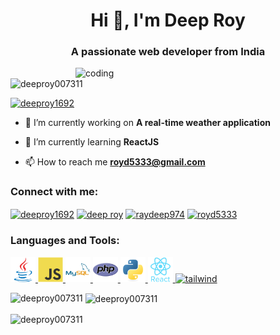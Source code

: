 
<h1 align="center">Hi 👋, I'm Deep Roy</h1>
<h3 align="center">A passionate web developer from India</h3>
<img  align="right" src="https://camo.githubusercontent.com/9b64cdf5bde24e837b1944a8be49ad4f7d171f9ca0230ed8fc5b6893ba6a96e8/68747470733a2f2f6d656469612e74656e6f722e636f6d2f61776477526b624a7a436741414141432f676f6b752e676966" alt="coding" width="400">

<p align="left"> <img src="https://komarev.com/ghpvc/?username=deeproy007311&label=Profile%20views&color=0e75b6&style=flat" alt="deeproy007311" /> </p>

<p align="left"> <a href="https://twitter.com/deeproy1692" target="blank"><img src="https://img.shields.io/twitter/follow/deeproy1692?logo=twitter&style=for-the-badge" alt="deeproy1692" /></a> </p>

- 🔭 I’m currently working on **A real-time weather application**

- 🌱 I’m currently learning **ReactJS**

- 📫 How to reach me **royd5333@gmail.com**

<h3 align="left">Connect with me:</h3>
<p align="left">
<a href="https://twitter.com/deeproy1692" target="blank"><img align="center" src="https://raw.githubusercontent.com/rahuldkjain/github-profile-readme-generator/master/src/images/icons/Social/twitter.svg" alt="deeproy1692" height="30" width="40" /></a>
<a href="https://fb.com/deep roy" target="blank"><img align="center" src="https://raw.githubusercontent.com/rahuldkjain/github-profile-readme-generator/master/src/images/icons/Social/facebook.svg" alt="deep roy" height="30" width="40" /></a>
<a href="https://instagram.com/raydeep974" target="blank"><img align="center" src="https://raw.githubusercontent.com/rahuldkjain/github-profile-readme-generator/master/src/images/icons/Social/instagram.svg" alt="raydeep974" height="30" width="40" /></a>
<a href="https://www.leetcode.com/royd5333" target="blank"><img align="center" src="https://raw.githubusercontent.com/rahuldkjain/github-profile-readme-generator/master/src/images/icons/Social/leet-code.svg" alt="royd5333" height="30" width="40" /></a>
</p>

<h3 align="left">Languages and Tools:</h3>
<p align="left"> <a href="https://www.java.com" target="_blank" rel="noreferrer"> <img src="https://raw.githubusercontent.com/devicons/devicon/master/icons/java/java-original.svg" alt="java" width="40" height="40"/> </a> <a href="https://developer.mozilla.org/en-US/docs/Web/JavaScript" target="_blank" rel="noreferrer"> <img src="https://raw.githubusercontent.com/devicons/devicon/master/icons/javascript/javascript-original.svg" alt="javascript" width="40" height="40"/> </a> <a href="https://www.mysql.com/" target="_blank" rel="noreferrer"> <img src="https://raw.githubusercontent.com/devicons/devicon/master/icons/mysql/mysql-original-wordmark.svg" alt="mysql" width="40" height="40"/> </a> <a href="https://www.php.net" target="_blank" rel="noreferrer"> <img src="https://raw.githubusercontent.com/devicons/devicon/master/icons/php/php-original.svg" alt="php" width="40" height="40"/> </a> <a href="https://www.python.org" target="_blank" rel="noreferrer"> <img src="https://raw.githubusercontent.com/devicons/devicon/master/icons/python/python-original.svg" alt="python" width="40" height="40"/> </a> <a href="https://reactjs.org/" target="_blank" rel="noreferrer"> <img src="https://raw.githubusercontent.com/devicons/devicon/master/icons/react/react-original-wordmark.svg" alt="react" width="40" height="40"/> </a> <a href="https://tailwindcss.com/" target="_blank" rel="noreferrer"> <img src="https://www.vectorlogo.zone/logos/tailwindcss/tailwindcss-icon.svg" alt="tailwind" width="40" height="40"/> </a> </p>

<p><img align="left" src="https://github-readme-stats.vercel.app/api/top-langs?username=deeproy007311&show_icons=true&locale=en&layout=compact" alt="deeproy007311" /></p>

<p>&nbsp;<img align="center" src="https://github-readme-stats.vercel.app/api?username=deeproy007311&show_icons=true&locale=en" alt="deeproy007311" /></p>

<p><img align="center" src="https://github-readme-streak-stats.herokuapp.com/?user=deeproy007311&" alt="deeproy007311" /></p>
